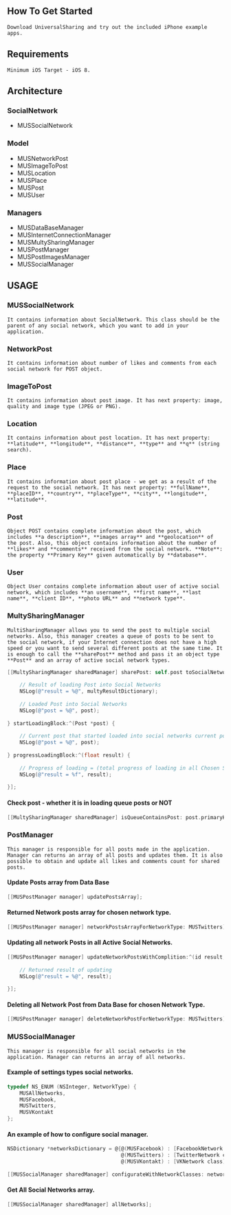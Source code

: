 ## How To Get Started 
	Download UniversalSharing and try out the included iPhone example apps.

## Requirements
	Minimum iOS Target - iOS 8.

## Architecture

### SocialNetwork
- MUSSocialNetwork 

### Model 
- MUSNetworkPost
- MUSImageToPost
- MUSLocation
- MUSPlace
- MUSPost
- MUSUser

### Managers
- MUSDataBaseManager
- MUSInternetConnectionManager
- MUSMultySharingManager
- MUSPostManager
- MUSPostImagesManager
- MUSSocialManager


## USAGE

### MUSSocialNetwork
	It contains information about SocialNetwork. This class should be the parent of any social network, which you want to add in your application.

### NetworkPost
	It contains information about number of likes and comments from each social network for POST object.

### ImageToPost
	It contains information about post image. It has next property: image, quality and image type (JPEG or PNG).

### Location
	It contains information about post location. It has next property: **latitude**, **longitude**, **distance**, **type** and **q** (string search).

### Place
	It contains information about post place - we get as a result of the request to the social network. It has next property: **fullName**, **placeID**, **country**, **placeType**, **city**, **longitude**, **latitude**.

### Post
	Object POST contains complete information about the post, which includes **a description**, **images array** and **geolocation** of the post. Also, this object contains information about the number of **likes** and **comments** received from the social network. **Note**: the property **Primary Key** given automatically by **database**.

### User
	Object User contains complete information about user of active social network, which includes **an username**, **first name**, **last name**, **client ID**, **photo URL** and **network type**.

### MultySharingManager
	MultiSharingManager allows you to send the post to multiple social networks. Also, this manager creates a queue of posts to be sent to the social network, if your Internet connection does not have a high speed or you want to send several different posts at the same time. It is enough to call the **sharePost** method and pass it an object type **Post** and an array of active social network types.

```objective-c
[[MultySharingManager sharedManager] sharePost: self.post toSocialNetworks: _arrayChosenNetworksForPost withMultySharingResultBlock:^(NSDictionary *multyResultDictionary, Post *post)  {
    
    // Result of loading Post into Social Networks
    NSLog(@"result = %@", multyResultDictionary);
    
    // Loaded Post into Social Networks
    NSLog(@"post = %@", post);
    
} startLoadingBlock:^(Post *post) {
    
    // Current post that started loaded into social networks current post that started loaded into social networks
    NSLog(@"post = %@", post);
    
} progressLoadingBlock:^(float result) {
    
    // Progress of loading = (total progress of loading in all Chosen Social Networks / number of Chosen Social Networks). MAX value = 1.0
    NSLog(@"result = %f", result);
    
}];
```

#### Check post - whether it is in loading queue posts or NOT

```objective-c
[[MultySharingManager sharedManager] isQueueContainsPost: post.primaryKey];
```

### PostManager
	This manager is responsible for all posts made in the application. Manager can returns an array of all posts and updates them. It is also possible to obtain and update all likes and comments count for shared posts.

#### Update Posts array from Data Base

```objective-c
[[MUSPostManager manager] updatePostsArray];
```

#### Returned Network posts array for chosen network type.

```objective-c
[[MUSPostManager manager] networkPostsArrayForNetworkType: MUSTwitters];
```

#### Updating all network Posts in all Active Social Networks.

```objective-c
[[MUSPostManager manager] updateNetworkPostsWithComplition:^(id result, NSError *error) {
    
    // Returned result of updating
    NSLog(@"result = %@", result);
    
}];
```

#### Deleting all Network Post from Data Base for chosen Network Type.

```objective-c
[[MUSPostManager manager] deleteNetworkPostForNetworkType: MUSTwitters];
```

### MUSSocialManager
	This manager is responsible for all social networks in the application. Manager can returns an array of all networks.

#### Example of settings types social networks.

```objective-c
typedef NS_ENUM (NSInteger, NetworkType) {
    MUSAllNetworks,
    MUSFacebook,
    MUSTwitters,
    MUSVKontakt
};
```

#### An example of how to configure social manager.

```objective-c
NSDictionary *networksDictionary = @{@(MUSFacebook) : [FacebookNetwork class],
									 @(MUSTwitters) : [TwitterNetwork class],
                                     @(MUSVKontakt) : [VKNetwork class]};
    
[[MUSSocialManager sharedManager] configurateWithNetworkClasses: networksDictionary];
```

#### Get All Social Networks array.

```objective-c
[[MUSSocialManager sharedManager] allNetworks];
```

